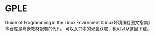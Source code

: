 # GPLE
Guide of Programming in the Linux Envirnment 《Linux环境编程图文指南》
 
本仓库是粤嵌教材配套的代码，可以从书中的光盘获取，也可以从这里下载。
